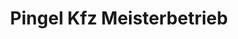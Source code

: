 ---
title: "Pingel Kfz Meisterbetrieb"
url: /gifhorn/pingel-kfz-meisterbetrieb/
shop: Autowerkstatt
---